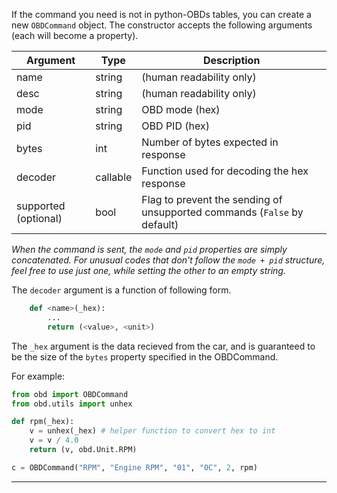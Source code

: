 
If the command you need is not in python-OBDs tables, you can create a new `OBDCommand` object. The constructor accepts the following arguments (each will become a property).

| Argument             | Type     | Description                                                              |
|----------------------|----------|--------------------------------------------------------------------------|
| name                 | string   | (human readability only)                                                 |
| desc                 | string   | (human readability only)                                                 |
| mode                 | string   | OBD mode (hex)                                                           |
| pid                  | string   | OBD PID (hex)                                                            |
| bytes                | int      | Number of bytes expected in response                                     |
| decoder              | callable | Function used for decoding the hex response                              |
| supported (optional) | bool     | Flag to prevent the sending of unsupported commands (`False` by default) |

*When the command is sent, the `mode` and `pid` properties are simply concatenated. For unusual codes that don't follow the `mode + pid` structure, feel free to use just one, while setting the other to an empty string.*

The `decoder` argument is a function of following form.

```python
	def <name>(_hex):
		...
		return (<value>, <unit>)
```

The `_hex` argument is the data recieved from the car, and is guaranteed to be the size of the `bytes` property specified in the OBDCommand.

For example:

```python
from obd import OBDCommand
from obd.utils import unhex

def rpm(_hex):
	v = unhex(_hex) # helper function to convert hex to int
	v = v / 4.0
	return (v, obd.Unit.RPM)

c = OBDCommand("RPM", "Engine RPM", "01", "0C", 2, rpm)
```

---

<br>
